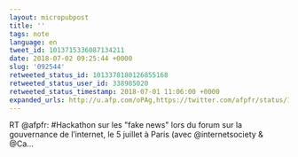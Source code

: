 ```yaml
---
layout: micropubpost
title: ''
tags: note
language: en
tweet_id: 1013715336087134211
date: 2018-07-02 09:25:44 +0000
slug: '092544'
retweeted_status_id: 1013378180126855168
retweeted_status_user_id: 338985020
retweeted_status_timestamp: 2018-07-01 11:06:00 +0000
expanded_urls: http://u.afp.com/oPAg,https://twitter.com/afpfr/status/1013378180126855169/photo/1
---
```

RT @afpfr: #Hackathon sur les "fake news" lors du forum sur la gouvernance de l’internet, le 5 juillet à Paris (avec @internetsociety &amp; @Ca…
